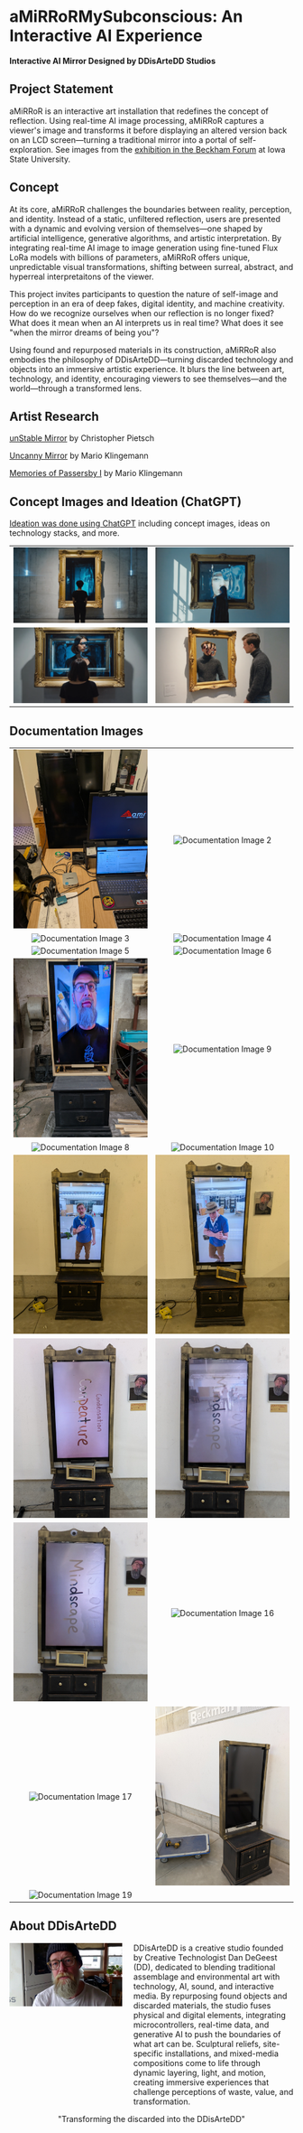 # aMiRRoRMySubconscious: An Interactive AI Experience

**Interactive AI Mirror Designed by DDisArteDD Studios**

## Project Statement

aMiRRoR is an interactive art installation that redefines the concept of reflection. Using real-time AI image processing, aMiRRoR captures a viewer's image and transforms it before displaying an altered version back on an LCD screen—turning a traditional mirror into a portal of self-exploration. See images from the [exhibition in the Beckham Forum](https://photos.google.com/share/AF1QipNUr9BYpaATZitNYJko89mUyurav565MYMcF1k2PxpekZvOGj6pMhTUbeYuwGPBAg?pli=1&key=OWtQMmFweTBBUlpzaW4wQWFfb08wR0oxTWZHSk93) at Iowa State University.

## Concept

At its core, aMiRRoR challenges the boundaries between reality, perception, and identity. Instead of a static, unfiltered reflection, users are presented with a dynamic and evolving version of themselves—one shaped by artificial intelligence, generative algorithms, and artistic interpretation. By integrating real-time AI image to image generation using fine-tuned Flux LoRa models with billions of parameters, aMiRRoR offers unique, unpredictable visual transformations, shifting between surreal, abstract, and hyperreal interpretaitons of the viewer.

This project invites participants to question the nature of self-image and perception in an era of deep fakes, digital identity, and machine creativity. How do we recognize ourselves when our reflection is no longer fixed? What does it mean when an AI interprets us in real time? What does it see "when the mirror dreams of being you"?

Using found and repurposed materials in its construction, aMiRRoR also embodies the philosophy of DDisArteDD—turning discarded technology and objects into an immersive artistic experience. It blurs the line between art, technology, and identity, encouraging viewers to see themselves—and the world—through a transformed lens.

## Artist Research
[unStable Mirror](https://aid-lab.hfg-gmuend.de/articles/unstable-mirror/) by Christopher Pietsch

[Uncanny Mirror](https://quasimondo.com/2020/08/29/uncanny-mirror/) by Mario Klingemann

[Memories of Passersby I](https://quasimondo.com/2018/12/29/memories-of-passersby-i/) by Mario Klingemann

## Concept Images and Ideation (ChatGPT)

[Ideation was done using ChatGPT](docs/aMiRROR_%20An%20Interactive%20AI%20Mirror%20Experience.pdf) including concept images, ideas on technology stacks, and more.

| | |
|:---:|:---:|
| ![Concept Image 1](images/concept00.png) | ![Concept Image 2](images/concept01.png) |
| ![Concept Image 3](images/concept02.png) | ![Concept Image 4](images/concept03.png) |

## Documentation Images

| | |
|:---:|:---:|
| ![Documentation Image 1](images/document1.png) | ![Documentation Image 2](images/document2.png) |
| ![Documentation Image 3](images/document3.png) | ![Documentation Image 4](images/document4.png) |
| ![Documentation Image 5](images/document5.png) | ![Documentation Image 6](images/document6.png) |
| ![Documentation Image 7](images/document7.png) | ![Documentation Image 9](images/document9.png) |
| ![Documentation Image 8](images/document8.png) | ![Documentation Image 10](images/document10.png) |
| ![Documentation Image 11](images/document11.png) | ![Documentation Image 12](images/document12.png) |
| ![Documentation Image 13](images/document13.png) | ![Documentation Image 14](images/document14.png) |
| ![Documentation Image 15](images/document15.png) | ![Documentation Image 16](images/document16.png) |
| ![Documentation Image 17](images/document17.png) | ![Documentation Image 18](images/document18.png) |
| ![Documentation Image 19](images/document19.png) | |

## About DDisArteDD

<div style="display: flex; align-items: flex-start; gap: 20px;">
    <img src="images/DD.png" alt="DDisArteDD" style="width: 200px;">
    <div>
        DDisArteDD is a creative studio founded by Creative Technologist Dan DeGeest (DD), dedicated to blending traditional assemblage and environmental art with technology, AI, sound, and interactive media. By repurposing found objects and discarded materials, the studio fuses physical and digital elements, integrating microcontrollers, real-time data, and generative AI to push the boundaries of what art can be. Sculptural reliefs, site-specific installations, and mixed-media compositions come to life through dynamic layering, light, and motion, creating immersive experiences that challenge perceptions of waste, value, and transformation.
    </div>
</div>

<p></p>
<p></p>

<center>"Transforming the discarded into the DDisArteDD"</center>
